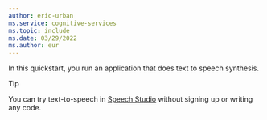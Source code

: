 ```yaml
---
author: eric-urban
ms.service: cognitive-services
ms.topic: include
ms.date: 03/29/2022
ms.author: eur
---
```


In this quickstart, you run an application that does text to speech synthesis. 

> [!TIP]
> You can try text-to-speech in [Speech Studio](https://aka.ms/speechstudio/voicegallery) without signing up or writing any code.
